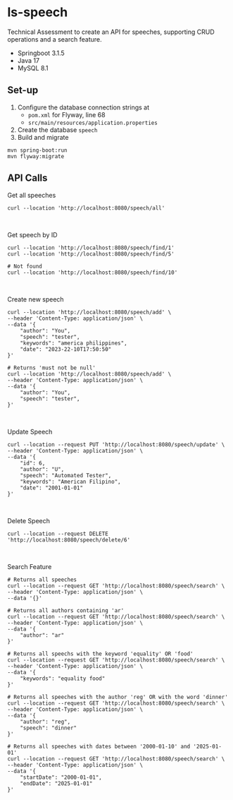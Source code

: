 # ls-speech
Technical Assessment to create an API for speeches, supporting CRUD operations and a search feature.
* Springboot 3.1.5
* Java 17
* MySQL 8.1

## Set-up
1. Configure the database connection strings at
    * `pom.xml` for Flyway, line 68
    * `src/main/resources/application.properties`
2.  Create the database `speech`
3.  Build and migrate
```
mvn spring-boot:run
mvn flyway:migrate
```

## API Calls
Get all speeches
```
curl --location 'http://localhost:8080/speech/all'
```
<br />

Get speech by ID
```
curl --location 'http://localhost:8080/speech/find/1'
curl --location 'http://localhost:8080/speech/find/5'

# Not found
curl --location 'http://localhost:8080/speech/find/10'
```
<br />

Create new speech
```
curl --location 'http://localhost:8080/speech/add' \
--header 'Content-Type: application/json' \
--data '{
    "author": "You",
    "speech": "tester",
    "keywords": "america philippines",
    "date": "2023-22-10T17:50:50"
}'

# Returns 'must not be null'
curl --location 'http://localhost:8080/speech/add' \
--header 'Content-Type: application/json' \
--data '{
    "author": "You",
    "speech": "tester",
}'
```
<br />


Update Speech
```
curl --location --request PUT 'http://localhost:8080/speech/update' \
--header 'Content-Type: application/json' \
--data '{
    "id": 6,
    "author": "U",
    "speech": "Automated Tester",
    "keywords": "American Filipino",
    "date": "2001-01-01"
}'
```
<br />


Delete Speech
```
curl --location --request DELETE 'http://localhost:8080/speech/delete/6'
```
<br />


Search Feature
```
# Returns all speeches
curl --location --request GET 'http://localhost:8080/speech/search' \
--header 'Content-Type: application/json' \
--data '{}'

# Returns all authors containing 'ar'
curl --location --request GET 'http://localhost:8080/speech/search' \
--header 'Content-Type: application/json' \
--data '{
    "author": "ar"
}'

# Returns all speechs with the keyword 'equality' OR 'food'
curl --location --request GET 'http://localhost:8080/speech/search' \
--header 'Content-Type: application/json' \
--data '{
    "keywords": "equality food"
}'

# Returns all speeches with the author 'reg' OR with the word 'dinner'
curl --location --request GET 'http://localhost:8080/speech/search' \
--header 'Content-Type: application/json' \
--data '{
    "author": "reg",
    "speech": "dinner"
}'

# Returns all speeches with dates between '2000-01-10' and '2025-01-01'
curl --location --request GET 'http://localhost:8080/speech/search' \
--header 'Content-Type: application/json' \
--data '{
    "startDate": "2000-01-01",
    "endDate": "2025-01-01"
}'
```
